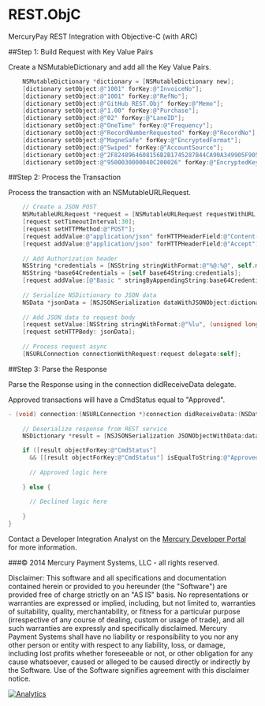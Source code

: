 REST.ObjC
=========

MercuryPay REST Integration with Objective-C (with ARC)

##Step 1: Build Request with Key Value Pairs
  
Create a NSMutableDictionary and add all the Key Value Pairs.
  
```Objective-C
    NSMutableDictionary *dictionary = [NSMutableDictionary new];
    [dictionary setObject:@"1001" forKey:@"InvoiceNo"];
    [dictionary setObject:@"1001" forKey:@"RefNo"];
    [dictionary setObject:@"GitHub REST.Obj" forKey:@"Memo"];
    [dictionary setObject:@"1.00" forKey:@"Purchase"];
    [dictionary setObject:@"02" forKey:@"LaneID"];
    [dictionary setObject:@"OneTime" forKey:@"Frequency"];
    [dictionary setObject:@"RecordNumberRequested" forKey:@"RecordNo"];
    [dictionary setObject:@"MagneSafe" forKey:@"EncryptedFormat"];
    [dictionary setObject:@"Swiped" forKey:@"AccountSource"];
    [dictionary setObject:@"2F8248964608156B2B1745287B44CA90A349905F905514ABE3979D7957F13804705684B1C9D5641C" forKey:@"EncryptedBlock"];
    [dictionary setObject:@"9500030000040C200026" forKey:@"EncryptedKey"];
```
##Step 2: Process the Transaction

Process the transaction with an NSMutableURLRequest.

```Objective-C
    // Create a JSON POST
    NSMutableURLRequest *request = [NSMutableURLRequest requestWithURL:[NSURL URLWithString:self.url]];
    [request setTimeoutInterval:30];
    [request setHTTPMethod:@"POST"];
    [request addValue:@"application/json" forHTTPHeaderField:@"Content-Type"];
    [request addValue:@"application/json" forHTTPHeaderField:@"Accept"];
  
    // Add Authorization header
    NSString *credentials = [NSString stringWithFormat:@"%@:%@", self.merchantID, self.merchantPassword];
    NSString *base64Credentials = [self base64String:credentials];
    [request addValue:[@"Basic " stringByAppendingString:base64Credentials] forHTTPHeaderField:@"Authorization"];
    
    // Serialize NSDictionary to JSON data
    NSData *jsonData = [NSJSONSerialization dataWithJSONObject:dictionary options:NSJSONWritingPrettyPrinted error:nil];
    
    // Add JSON data to request body
    [request setValue:[NSString stringWithFormat:@"%lu", (unsigned long)[jsonData length]] forHTTPHeaderField:@"Content-Length"];
    [request setHTTPBody: jsonData];
    
    // Process request async
    [NSURLConnection connectionWithRequest:request delegate:self];
```
##Step 3: Parse the Response

Parse the Response using in the connection didReceiveData delegate.

Approved transactions will have a CmdStatus equal to "Approved".

```Objective-C
- (void) connection:(NSURLConnection *)connection didReceiveData:(NSData *)data {
    
    // Deserialize response from REST service
    NSDictionary *result = [NSJSONSerialization JSONObjectWithData:data options:kNilOptions error:nil];

    if ([result objectForKey:@"CmdStatus"]
      && [[result objectForKey:@"CmdStatus"] isEqualToString:@"Approved"]) {
      
      // Approved logic here
      
    } else {
      
      // Declined logic here
      
    }
}
```

Contact a Developer Integration Analyst on the [Mercury Developer Portal](http://developer.mercurypay.com/solutions/mobiletablet-retail-json-objectivec/) for more information.

###© 2014 Mercury Payment Systems, LLC - all rights reserved.

Disclaimer:
This software and all specifications and documentation contained herein or provided to you hereunder (the "Software") are provided free of charge strictly on an "AS IS" basis. No representations or warranties are expressed or implied, including, but not limited to, warranties of suitability, quality, merchantability, or fitness for a particular purpose (irrespective of any course of dealing, custom or usage of trade), and all such warranties are expressly and specifically disclaimed. Mercury Payment Systems shall have no liability or responsibility to you nor any other person or entity with respect to any liability, loss, or damage, including lost profits whether foreseeable or not, or other obligation for any cause whatsoever, caused or alleged to be caused directly or indirectly by the Software. Use of the Software signifies agreement with this disclaimer notice.

[![Analytics](https://ga-beacon.appspot.com/UA-1785046-22/chromeskel_a/readme?pixel)](https://github.com/igrigorik/ga-beacon)


